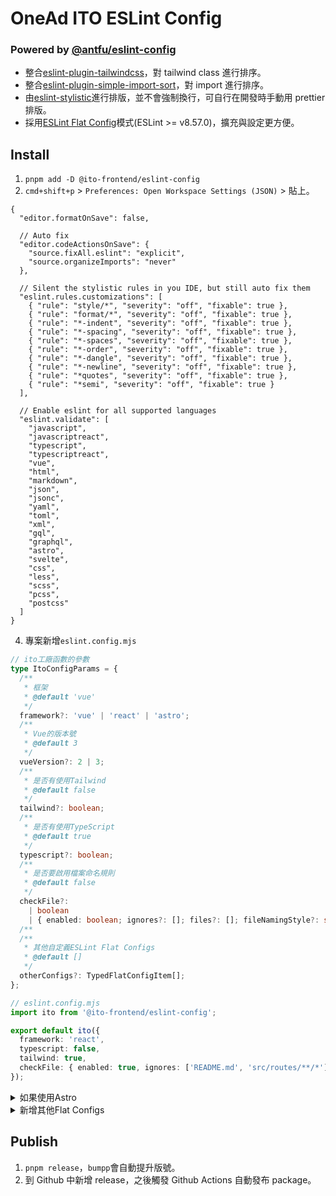 # OneAd ITO ESLint Config

### Powered by [@antfu/eslint-config](https://github.com/antfu/eslint-config/tree/main)

- 整合[eslint-plugin-tailwindcss](https://github.com/francoismassart/eslint-plugin-tailwindcss)，對 tailwind class 進行排序。
- 整合[eslint-plugin-simple-import-sort](https://github.com/lydell/eslint-plugin-simple-import-sort)，對 import 進行排序。
- 由[eslint-stylistic](https://github.com/eslint-stylistic/eslint-stylistic)進行排版，並不會強制換行，可自行在開發時手動用 prettier 排版。
- 採用[ESLint Flat Config](https://eslint.org/docs/latest/use/configure/configuration-files)模式(ESLint >= v8.57.0)，擴充與設定更方便。

## Install

1. `pnpm add -D @ito-frontend/eslint-config`
2. `cmd+shift+p` > `Preferences: Open Workspace Settings (JSON)` > 貼上。

```jsonc
{
  "editor.formatOnSave": false,

  // Auto fix
  "editor.codeActionsOnSave": {
    "source.fixAll.eslint": "explicit",
    "source.organizeImports": "never"
  },

  // Silent the stylistic rules in you IDE, but still auto fix them
  "eslint.rules.customizations": [
    { "rule": "style/*", "severity": "off", "fixable": true },
    { "rule": "format/*", "severity": "off", "fixable": true },
    { "rule": "*-indent", "severity": "off", "fixable": true },
    { "rule": "*-spacing", "severity": "off", "fixable": true },
    { "rule": "*-spaces", "severity": "off", "fixable": true },
    { "rule": "*-order", "severity": "off", "fixable": true },
    { "rule": "*-dangle", "severity": "off", "fixable": true },
    { "rule": "*-newline", "severity": "off", "fixable": true },
    { "rule": "*quotes", "severity": "off", "fixable": true },
    { "rule": "*semi", "severity": "off", "fixable": true }
  ],

  // Enable eslint for all supported languages
  "eslint.validate": [
    "javascript",
    "javascriptreact",
    "typescript",
    "typescriptreact",
    "vue",
    "html",
    "markdown",
    "json",
    "jsonc",
    "yaml",
    "toml",
    "xml",
    "gql",
    "graphql",
    "astro",
    "svelte",
    "css",
    "less",
    "scss",
    "pcss",
    "postcss"
  ]
}
```

4. 專案新增`eslint.config.mjs`

```ts
// ito工廠函數的參數
type ItoConfigParams = {
  /**
   * 框架
   * @default 'vue'
   */
  framework?: 'vue' | 'react' | 'astro';
  /**
   * Vue的版本號
   * @default 3
   */
  vueVersion?: 2 | 3;
  /**
   * 是否有使用Tailwind
   * @default false
   */
  tailwind?: boolean;
  /**
   * 是否有使用TypeScript
   * @default true
   */
  typescript?: boolean;
  /**
   * 是否要啟用檔案命名規則
   * @default false
   */
  checkFile?:
    | boolean
    | { enabled: boolean; ignores?: []; files?: []; fileNamingStyle?: string; folderNamingStyle?: string };
  /**
  /**
   * 其他自定義ESLint Flat Configs
   * @default []
   */
  otherConfigs?: TypedFlatConfigItem[];
};
```

```ts
// eslint.config.mjs
import ito from '@ito-frontend/eslint-config';

export default ito({
  framework: 'react',
  typescript: false,
  tailwind: true,
  checkFile: { enabled: true, ignores: ['README.md', 'src/routes/**/*'] },
});
```

<details>
<summary>如果使用Astro</summary>
<code>
pnpm add -D eslint-plugin-astro
</code>
</details>

<details>
<summary>新增其他Flat Configs</summary>

```ts
// eslint.config.mjs
import ito from '@onead-ito/eslint-config';
import pluginCypress from 'eslint-plugin-cypress/flat';
import sonarjs from 'eslint-plugin-sonarjs';

const cypressConfig = [
  pluginCypress.configs.recommended,
  {
    rules: {
      'cypress/no-unnecessary-waiting': 'off',
    },
  },
];

const sonarConfigs = [
  sonarjs.configs.recommended,
  {
    plugins: {
      sonarjs,
    },
  },
];

export default ito({
  otherConfigs: [...cypressConfig, ...sonarConfigs],
});
```
</details>

## Publish

1. `pnpm release`，`bumpp`會自動提升版號。
2. 到 Github 中新增 release，之後觸發 Github Actions 自動發布 package。
